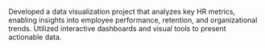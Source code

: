 Developed a data visualization project that analyzes key HR metrics, enabling insights into employee performance, retention, and organizational trends. Utilized interactive dashboards and visual tools to present actionable data.
